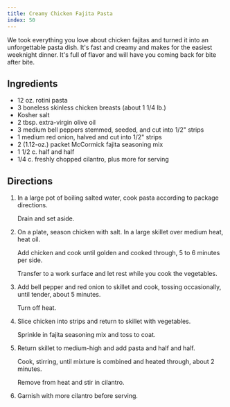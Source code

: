 ```yaml
---
title: Creamy Chicken Fajita Pasta
index: 50
---
```

We took everything you love about chicken fajitas and turned it into an unforgettable pasta dish. It's fast and creamy and makes for the easiest weeknight dinner. It's full of flavor and will have you coming back for bite after bite.

## Ingredients
-   12 oz. rotini pasta
-   3 boneless skinless chicken breasts (about 1 1/4 lb.)
-   Kosher salt
-   2 tbsp. extra-virgin olive oil
-   3 medium bell peppers stemmed, seeded, and cut into 1/2" strips
-   1 medium red onion, halved and cut into 1/2" strips
-   2 (1.12-oz.) packet McCormick fajita seasoning mix
-   1 1/2 c. half and half
-   1/4 c. freshly chopped cilantro, plus more for serving

## Directions
1.  In a large pot of boiling salted water, cook pasta according to package directions.

    Drain and set aside.

2.  On a plate, season chicken with salt. In a large skillet over medium heat, heat oil.

    Add chicken and cook until golden and cooked through, 5 to 6 minutes per side.

    Transfer to a work surface and let rest while you cook the vegetables.

3.  Add bell pepper and red onion to skillet and cook, tossing occasionally, until tender, about 5 minutes.

    Turn off heat.

4.  Slice chicken into strips and return to skillet with vegetables.

    Sprinkle in fajita seasoning mix and toss to coat.

5.  Return skillet to medium-high and add pasta and half and half.

    Cook, stirring, until mixture is combined and heated through, about 2 minutes.

    Remove from heat and stir in cilantro.

6.  Garnish with more cilantro before serving.
